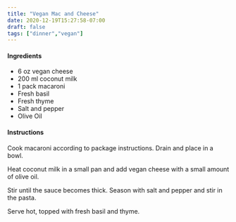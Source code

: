 ```yaml
---
title: "Vegan Mac and Cheese"
date: 2020-12-19T15:27:58-07:00
draft: false
tags: ["dinner","vegan"]
---
```


#### Ingredients
- 6 oz vegan cheese
- 200 ml coconut milk
- 1 pack macaroni 
- Fresh basil
- Fresh thyme
- Salt and pepper
- Olive Oil

#### Instructions

Cook macaroni according to package instructions.  Drain and place in a bowl.

Heat coconut milk in a small pan and add vegan cheese with a small amount of olive oil.  

Stir until the sauce becomes thick.  Season with salt and pepper and stir in the pasta.  

Serve hot, topped with fresh basil and thyme.  